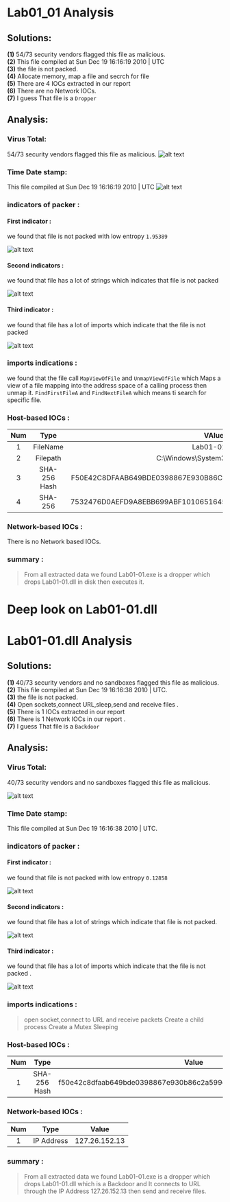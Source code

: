 # Lab01_01 Analysis
## Solutions: 
**(1)** 54/73 security vendors flagged this file as malicious.   
**(2)** This file compiled at  Sun Dec 19 16:16:19 2010 | UTC   
**(3)** the file is not packed.   
**(4)** Allocate memory, map a file and secrch for file    
**(5)** There are 4 IOCs extracted in our report    
**(6)** There are no Network IOCs.  
**(7)** I guess That file is a `Dropper`  
## Analysis:
### Virus Total:
54/73 security vendors flagged this file as malicious.
![alt text](Images/01_st_vt.png)
### Time Date stamp:
This file compiled at  Sun Dec 19 16:16:19 2010 | UTC
![alt text](Images/01_st_date.png)
### indicators of packer :
#### First indicator :
we found that file is not packed with low entropy `1.95389`
             
![alt text](Images/01_st_packing.png)           

#### Second indicators :
we found that file has a lot of strings which indicates that file is not packed           
       
![alt text](Images/01_ST_STRINGS.png)

#### Third indicator :
we found that file has a lot of imports which indicate that the file is not packed         

![alt text](Images/01_st_imports.png)      
                 
### imports indications :
we found that the file call `MapViewOfFile` and  `UnmapViewOfFile` which Maps a view of a file mapping into the address space of a calling process then unmap it.
`FindFirstFileA` and `FindNextFileA` which means ti search for specific file.
### Host-based IOCs :




| Num | Type | VAlue |
| :---: | :---: | :---: |
| 1 | FileName |Lab01-01.dll | 
| 2 | Filepath |C:\Windows\System32\Kernel32.dll | 
| 3 | SHA-256 Hash |F50E42C8DFAAB649BDE0398867E930B86C2A599E8DB83B8260393082268F2DBA |
| 4 | SHA-256 |7532476D0AEFD9A8EBB699ABF1010651645402FC0A56A681191CC2DABDFB5BE7 |  
### Network-based IOCs :
There is no Network based IOCs.
### summary :
> From  all extracted data we found Lab01-01.exe is a dropper which drops Lab01-01.dll in disk then executes it.                                                                                  



# Deep look on Lab01-01.dll
# Lab01-01.dll Analysis
## Solutions: 
**(1)** 40/73 security vendors and no sandboxes flagged this file as malicious.     
**(2)** This file compiled at Sun Dec 19 16:16:38 2010 | UTC.      
**(3)** the file is not packed.    
**(4)** Open sockets,connect URL,sleep,send and receive files .     
**(5)** There is 1 IOCs extracted in our report      
**(6)** There is 1 Network IOCs in our report .    
**(7)** I guess That file is a `Backdoor`   
## Analysis:  
### Virus Total:
40/73 security vendors and no sandboxes flagged this file as malicious.  

![alt text](Images/01_st_dll_vt.png)



### Time Date stamp:
This file compiled at Sun Dec 19 16:16:38 2010 | UTC.

### indicators of packer :

#### First indicator :
we found that file is not packed with low entropy `0.12858`  
             
![alt text](Images/01_st_dll_packing.png)   


#### Second indicators :
we found that file has a lot of strings which indicate that file is not packed.  

![alt text](Images/01_st_dll_strings.png)       


#### Third indicator :
we found that file has a lot of imports which indicate that the file is not packed .          

![alt text](Images/01_st_dll_imports.png)

     
                 
### imports indications :
> open socket,connect to URL and receive packets
> Create a child process
> Create a Mutex 
> Sleeping 
### Host-based IOCs :

| Num | Type | Value |
| :---: | :---: | :---: |
| 1 | SHA-256 Hash |f50e42c8dfaab649bde0398867e930b86c2a599e8db83b8260393082268f2dba | 

### Network-based IOCs :
| Num | Type | Value |
| :---: | :---: | :---: |
| 1 | IP Address |127.26.152.13 | 
 

### summary :
> From  all extracted data we found Lab01-01.exe is a dropper which drops Lab01-01.dll which is a Backdoor and It connects to URL through the IP Address 127.26.152.13 then send and receive files.
